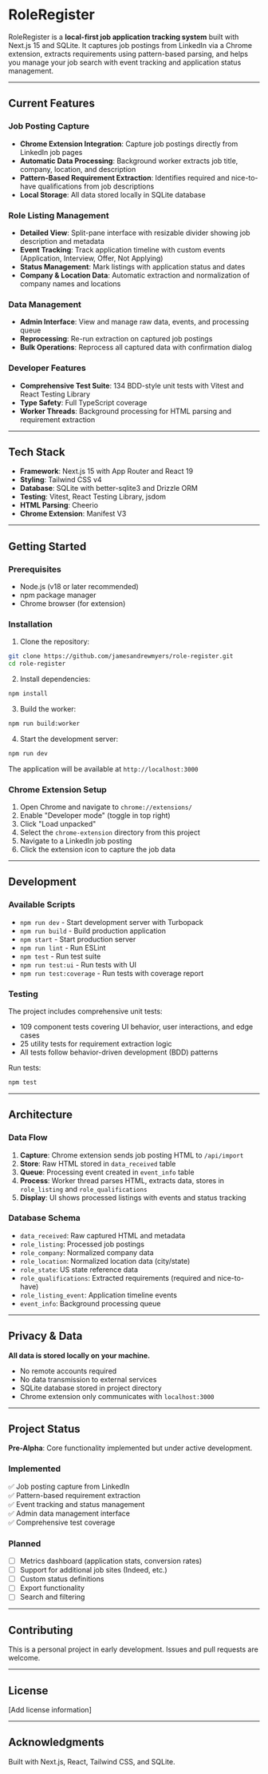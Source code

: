 # RoleRegister

RoleRegister is a **local-first job application tracking system** built with Next.js 15 and SQLite. It captures job postings from LinkedIn via a Chrome extension, extracts requirements using pattern-based parsing, and helps you manage your job search with event tracking and application status management.

---

## Current Features

### Job Posting Capture
- **Chrome Extension Integration**: Capture job postings directly from LinkedIn job pages
- **Automatic Data Processing**: Background worker extracts job title, company, location, and description
- **Pattern-Based Requirement Extraction**: Identifies required and nice-to-have qualifications from job descriptions
- **Local Storage**: All data stored locally in SQLite database

### Role Listing Management
- **Detailed View**: Split-pane interface with resizable divider showing job description and metadata
- **Event Tracking**: Track application timeline with custom events (Application, Interview, Offer, Not Applying)
- **Status Management**: Mark listings with application status and dates
- **Company & Location Data**: Automatic extraction and normalization of company names and locations

### Data Management
- **Admin Interface**: View and manage raw data, events, and processing queue
- **Reprocessing**: Re-run extraction on captured job postings
- **Bulk Operations**: Reprocess all captured data with confirmation dialog

### Developer Features
- **Comprehensive Test Suite**: 134 BDD-style unit tests with Vitest and React Testing Library
- **Type Safety**: Full TypeScript coverage
- **Worker Threads**: Background processing for HTML parsing and requirement extraction

---

## Tech Stack

- **Framework**: Next.js 15 with App Router and React 19
- **Styling**: Tailwind CSS v4
- **Database**: SQLite with better-sqlite3 and Drizzle ORM
- **Testing**: Vitest, React Testing Library, jsdom
- **HTML Parsing**: Cheerio
- **Chrome Extension**: Manifest V3

---

## Getting Started

### Prerequisites
- Node.js (v18 or later recommended)
- npm package manager
- Chrome browser (for extension)

### Installation

1. Clone the repository:
```bash
git clone https://github.com/jamesandrewmyers/role-register.git
cd role-register
```

2. Install dependencies:
```bash
npm install
```

3. Build the worker:
```bash
npm run build:worker
```

4. Start the development server:
```bash
npm run dev
```

The application will be available at `http://localhost:3000`

### Chrome Extension Setup

1. Open Chrome and navigate to `chrome://extensions/`
2. Enable "Developer mode" (toggle in top right)
3. Click "Load unpacked"
4. Select the `chrome-extension` directory from this project
5. Navigate to a LinkedIn job posting
6. Click the extension icon to capture the job data

---

## Development

### Available Scripts

- `npm run dev` - Start development server with Turbopack
- `npm run build` - Build production application
- `npm start` - Start production server
- `npm run lint` - Run ESLint
- `npm test` - Run test suite
- `npm run test:ui` - Run tests with UI
- `npm run test:coverage` - Run tests with coverage report

### Testing

The project includes comprehensive unit tests:
- 109 component tests covering UI behavior, user interactions, and edge cases
- 25 utility tests for requirement extraction logic
- All tests follow behavior-driven development (BDD) patterns

Run tests:
```bash
npm test
```

---

## Architecture

### Data Flow

1. **Capture**: Chrome extension sends job posting HTML to `/api/import`
2. **Store**: Raw HTML stored in `data_received` table
3. **Queue**: Processing event created in `event_info` table
4. **Process**: Worker thread parses HTML, extracts data, stores in `role_listing` and `role_qualifications`
5. **Display**: UI shows processed listings with events and status tracking

### Database Schema

- `data_received`: Raw captured HTML and metadata
- `role_listing`: Processed job postings
- `role_company`: Normalized company data
- `role_location`: Normalized location data (city/state)
- `role_state`: US state reference data
- `role_qualifications`: Extracted requirements (required and nice-to-have)
- `role_listing_event`: Application timeline events
- `event_info`: Background processing queue

---

## Privacy & Data

**All data is stored locally on your machine.**

- No remote accounts required
- No data transmission to external services
- SQLite database stored in project directory
- Chrome extension only communicates with `localhost:3000`

---

## Project Status

**Pre-Alpha**: Core functionality implemented but under active development.

### Implemented
✅ Job posting capture from LinkedIn  
✅ Pattern-based requirement extraction  
✅ Event tracking and status management  
✅ Admin data management interface  
✅ Comprehensive test coverage  

### Planned
- [ ] Metrics dashboard (application stats, conversion rates)
- [ ] Support for additional job sites (Indeed, etc.)
- [ ] Custom status definitions
- [ ] Export functionality
- [ ] Search and filtering

---

## Contributing

This is a personal project in early development. Issues and pull requests are welcome.

---

## License

[Add license information]

---

## Acknowledgments

Built with Next.js, React, Tailwind CSS, and SQLite.
